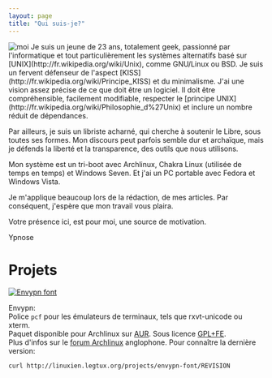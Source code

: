 ```yaml
---
layout: page
title: "Qui suis-je?"
---
```


<img class="imgleft" alt="moi" src="http://linuxien.legtux.org/uploads/images/2011/01/pic.jpg">
Je suis un jeune de 23 ans, totalement geek, passionné par l'informatique et tout particulièrement les systèmes alternatifs basé sur [UNIX](http://fr.wikipedia.org/wiki/Unix),
comme GNU/Linux ou BSD.  
Je suis un fervent défenseur de l'aspect [KISS](http://fr.wikipedia.org/wiki/Principe_KISS) et du minimalisme.  
J'ai une vision assez précise de ce que doit être un logiciel. Il doit être compréhensible, facilement modifiable, respecter le [principe UNIX](http://fr.wikipedia.org/wiki/Philosophie_d%27Unix) 
et inclure un nombre réduit de dépendances.

Par ailleurs, je suis un libriste acharné, qui cherche à soutenir le Libre, sous toutes ses formes. Mon discours peut parfois semble dur et 
archaïque, mais je défends la liberté et la transparence, des outils que nous utilisons.

Mon système est un tri-boot avec Archlinux, Chakra Linux (utilisée de temps en temps) et Windows Seven. Et j'ai un PC portable avec Fedora et Windows Vista.

Je m'applique beaucoup lors de la rédaction, de mes articles. Par conséquent, j'espère que mon travail vous plaira.

Votre présence ici, est pour moi, une source de motivation.

Ypnose  


# Projets

[<img class="imgleft" alt="Envypn font" src="http://linuxien.legtux.org/uploads/images/2013/envypn_small.png">](http://linuxien.legtux.org/uploads/images/2013/envypn.png)

Envypn:  
Police `pcf` pour les émulateurs de terminaux, tels que rxvt-unicode ou xterm.  
Paquet disponible pour Archlinux sur [AUR](https://aur.archlinux.org/packages/envypn-font/). Sous licence [GPL+FE](http://en.wikipedia.org/wiki/GPL_font_exception).  
Plus d'infos sur le [forum Archlinux](https://bbs.archlinux.org/viewtopic.php?id=144462) anglophone. Pour connaître la dernière version:

	curl http://linuxien.legtux.org/projects/envypn-font/REVISION
